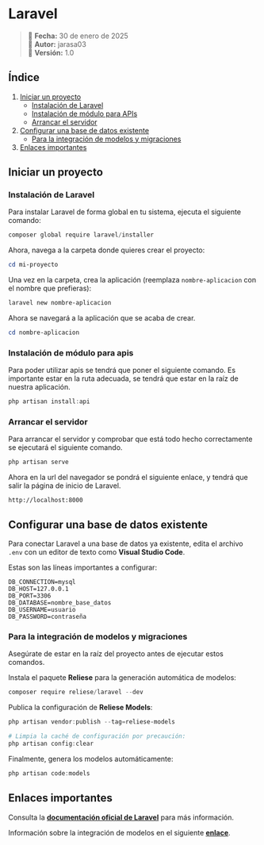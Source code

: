 # Laravel

> 📅 **Fecha:** 30 de enero de 2025  
> 👤 **Autor:** jarasa03  
> 🔢 **Versión:** 1.0  

## Índice  

1. [Iniciar un proyecto](#iniciar-un-proyecto)  
   - [Instalación de Laravel](#instalación-de-laravel)  
   - [Instalación de módulo para APIs](#instalación-de-módulo-para-apis)  
   - [Arrancar el servidor](#arrancar-el-servidor)  
2. [Configurar una base de datos existente](#configurar-una-base-de-datos-existente)  
   - [Para la integración de modelos y migraciones](#para-la-integración-de-modelos-y-migraciones)  
3. [Enlaces importantes](#enlaces-importantes)  

## Iniciar un proyecto

### Instalación de Laravel

Para instalar Laravel de forma global en tu sistema, ejecuta el siguiente comando: 

```powershell
composer global require laravel/installer
```

Ahora, navega a la carpeta donde quieres crear el proyecto:

```powershell
cd mi-proyecto
```

Una vez en la carpeta, crea la aplicación (reemplaza ```nombre-aplicacion``` con el nombre que prefieras):

```powershell
laravel new nombre-aplicacion
```

Ahora se navegará a la aplicación que se acaba de crear.

```powershell
cd nombre-aplicacion
```

### Instalación de módulo para apis

Para poder utilizar apis se tendrá que poner el siguiente comando. Es importante estar en la ruta adecuada, se tendrá que estar en la raíz de nuestra aplicación.

```powershell
php artisan install:api
```

### Arrancar el servidor

Para arrancar el servidor y comprobar que está todo hecho correctamente se ejecutará el siguiente comando.

```powershell
php artisan serve
```

Ahora en la url del navegador se pondrá el siguiente enlace, y tendrá que salir la página de inicio de Laravel.

```
http://localhost:8000
```

## Configurar una base de datos existente

Para conectar Laravel a una base de datos ya existente, edita el archivo ```.env``` con un editor de texto como **Visual Studio Code**.

Estas son las líneas importantes a configurar:

```
DB_CONNECTION=mysql
DB_HOST=127.0.0.1
DB_PORT=3306
DB_DATABASE=nombre_base_datos
DB_USERNAME=usuario
DB_PASSWORD=contraseña
```

### Para la integración de modelos y migraciones

Asegúrate de estar en la raíz del proyecto antes de ejecutar estos comandos.

Instala el paquete **Reliese** para la generación automática de modelos:

```powershell
composer require reliese/laravel --dev
```

Publica la configuración de **Reliese Models**:

```powershell
php artisan vendor:publish --tag=reliese-models

# Limpia la caché de configuración por precaución:
php artisan config:clear
```

Finalmente, genera los modelos automáticamente:

```powershell
php artisan code:models
```

## Enlaces importantes

Consulta la **[documentación oficial de Laravel](https://laravel.com)** para más información.

Información sobre la integración de modelos en el siguiente **[enlace](https://github.com/reliese/laravel)**.